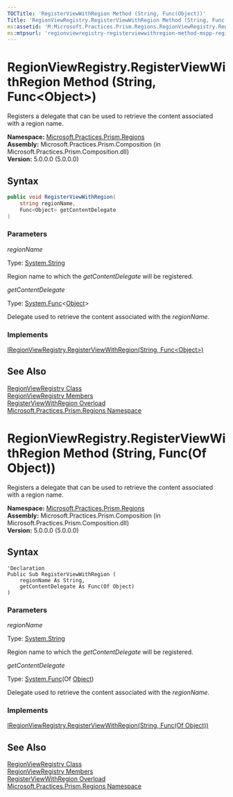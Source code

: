 ```yaml
---
TOCTitle: 'RegisterViewWithRegion Method (String, Func(Object))'
Title: 'RegionViewRegistry.RegisterViewWithRegion Method (String, Func(Object)) (Microsoft.Practices.Prism.Regions)'
ms:assetid: 'M:Microsoft.Practices.Prism.Regions.RegionViewRegistry.RegisterViewWithRegion(System.String,System.Func{System.Object})'
ms:mtpsurl: 'regionviewregistry-registerviewwithregion-method-mspp-regions.md'
---
```


# RegionViewRegistry.RegisterViewWithRegion Method (String, Func&lt;Object&gt;)

Registers a delegate that can be used to retrieve the content associated with a region name.

**Namespace:** [Microsoft.Practices.Prism.Regions](/patterns-practices/reference/mspp-regions-namespace)  
**Assembly:** Microsoft.Practices.Prism.Composition (in Microsoft.Practices.Prism.Composition.dll)  
**Version:** 5.0.0.0 (5.0.0.0)

## Syntax

```C#
public void RegisterViewWithRegion(
	string regionName,
	Func<Object> getContentDelegate
)
```

### Parameters

*regionName*  

Type: [System.String](http://msdn.microsoft.com/en-us/library/s1wwdcbf)

Region name to which the *getContentDelegate* will be registered.

*getContentDelegate*  

Type: [System.Func](http://msdn.microsoft.com/en-us/library/bb534960)&lt;[Object](http://msdn.microsoft.com/en-us/library/e5kfa45b)&gt;

Delegate used to retrieve the content associated with the *regionName*.

### Implements

[IRegionViewRegistry.RegisterViewWithRegion(String, Func&lt;Object&gt;)](/patterns-practices/reference/iregionviewregistry-registerviewwithregion-method-string-func-object-mspp-regions)

## See Also

[RegionViewRegistry Class](/patterns-practices/reference/regionviewregistry-class-mspp-regions)  
[RegionViewRegistry Members](/patterns-practices/reference/regionviewregistry-members-mspp-regions)  
[RegisterViewWithRegion Overload](/patterns-practices/reference/regionviewregistry-registerviewwithregion-method-mspp-regions)  
[Microsoft.Practices.Prism.Regions Namespace](/patterns-practices/reference/mspp-regions-namespace)  

# RegionViewRegistry.RegisterViewWithRegion Method (String, Func(Of Object))

Registers a delegate that can be used to retrieve the content associated with a region name.

**Namespace:** [Microsoft.Practices.Prism.Regions](/patterns-practices/reference/mspp-regions-namespace)  
**Assembly:** Microsoft.Practices.Prism.Composition (in Microsoft.Practices.Prism.Composition.dll)  
**Version:** 5.0.0.0 (5.0.0.0)

## Syntax

```VB
'Declaration
Public Sub RegisterViewWithRegion ( 
	regionName As String,
	getContentDelegate As Func(Of Object)
)
```

### Parameters

*regionName*  

Type: [System.String](http://msdn.microsoft.com/en-us/library/s1wwdcbf)

Region name to which the *getContentDelegate* will be registered.

*getContentDelegate*  

Type: [System.Func](http://msdn.microsoft.com/en-us/library/bb534960)(Of [Object](http://msdn.microsoft.com/en-us/library/e5kfa45b))

Delegate used to retrieve the content associated with the *regionName*.

### Implements

[IRegionViewRegistry.RegisterViewWithRegion(String, Func(Of Object))](/patterns-practices/reference/iregionviewregistry-registerviewwithregion-method-string-func-object-mspp-regions)

## See Also

[RegionViewRegistry Class](/patterns-practices/reference/regionviewregistry-class-mspp-regions)  
[RegionViewRegistry Members](/patterns-practices/reference/regionviewregistry-members-mspp-regions)  
[RegisterViewWithRegion Overload](/patterns-practices/reference/regionviewregistry-registerviewwithregion-method-mspp-regions)  
[Microsoft.Practices.Prism.Regions Namespace](/patterns-practices/reference/mspp-regions-namespace)  